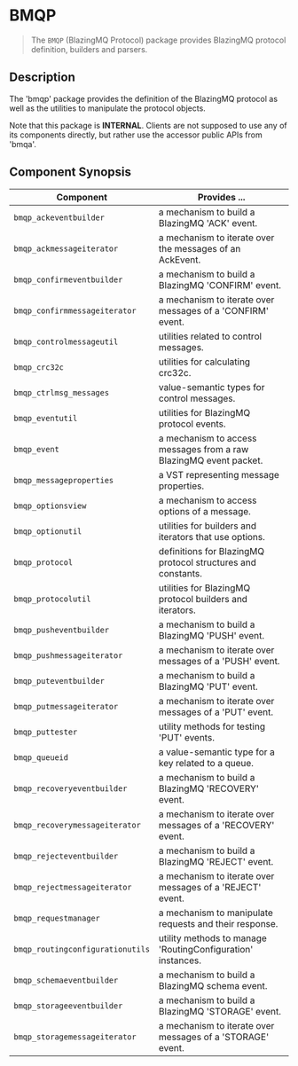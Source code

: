BMQP
====
> The `BMQP` (BlazingMQ Protocol) package provides BlazingMQ protocol
> definition, builders and parsers.


Description
-----------
The 'bmqp' package provides the definition of the BlazingMQ protocol as well as
the utilities to manipulate the protocol objects.

Note that this package is **INTERNAL**.  Clients are not supposed to use any of
its components directly, but rather use the accessor public APIs from 'bmqa'.


Component Synopsis
------------------
Component                        | Provides ...
---------------------------------|------------------------------------------------------------
`bmqp_ackeventbuilder`           | a mechanism to build a BlazingMQ 'ACK' event.
`bmqp_ackmessageiterator`        | a mechanism to iterate over the messages of an AckEvent.
`bmqp_confirmeventbuilder`       | a mechanism to build a BlazingMQ 'CONFIRM' event.
`bmqp_confirmmessageiterator`    | a mechanism to iterate over messages of a 'CONFIRM' event.
`bmqp_controlmessageutil`        | utilities related to control messages.
`bmqp_crc32c`                    | utilities for calculating crc32c.
`bmqp_ctrlmsg_messages`          | value-semantic types for control messages.
`bmqp_eventutil`                 | utilities for BlazingMQ protocol events.
`bmqp_event`                     | a mechanism to access messages from a raw BlazingMQ event packet.
`bmqp_messageproperties`         | a VST representing message properties.
`bmqp_optionsview`               | a mechanism to access options of a message.
`bmqp_optionutil`                | utilities for builders and iterators that use options.
`bmqp_protocol`                  | definitions for BlazingMQ protocol structures and constants.
`bmqp_protocolutil`              | utilities for BlazingMQ protocol builders and iterators.
`bmqp_pusheventbuilder`          | a mechanism to build a BlazingMQ 'PUSH' event.
`bmqp_pushmessageiterator`       | a mechanism to iterate over messages of a 'PUSH' event.
`bmqp_puteventbuilder`           | a mechanism to build a BlazingMQ 'PUT' event.
`bmqp_putmessageiterator`        | a mechanism to iterate over messages of a 'PUT' event.
`bmqp_puttester`                 | utility methods for testing 'PUT' events.
`bmqp_queueid`                   | a value-semantic type for a key related to a queue.
`bmqp_recoveryeventbuilder`      | a mechanism to build a BlazingMQ 'RECOVERY' event.
`bmqp_recoverymessageiterator`   | a mechanism to iterate over messages of a 'RECOVERY' event.
`bmqp_rejecteventbuilder`        | a mechanism to build a BlazingMQ 'REJECT' event.
`bmqp_rejectmessageiterator`     | a mechanism to iterate over messages of a 'REJECT' event.
`bmqp_requestmanager`            | a mechanism to manipulate requests and their response.
`bmqp_routingconfigurationutils` | utility methods to manage 'RoutingConfiguration' instances.
`bmqp_schemaeventbuilder`        | a mechanism to build a BlazingMQ schema event.
`bmqp_storageeventbuilder`       | a mechanism to build a BlazingMQ  'STORAGE' event.
`bmqp_storagemessageiterator`    | a mechanism to iterate over messages of a 'STORAGE' event.
